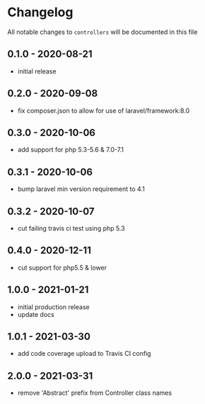 # Changelog

All notable changes to `controllers` will be documented in this file

## 0.1.0 - 2020-08-21
- initial release


## 0.2.0 - 2020-09-08
- fix composer.json to allow for use of laravel/framework:8.0


## 0.3.0 - 2020-10-06
- add support for php 5.3-5.6 & 7.0-7.1


## 0.3.1 - 2020-10-06
- bump laravel min version requirement to 4.1


## 0.3.2 - 2020-10-07
- cut failing travis ci test using php 5.3


## 0.4.0 - 2020-12-11
- cut support for php5.5 & lower


## 1.0.0 - 2021-01-21
- initial production release
- update docs


## 1.0.1 - 2021-03-30
- add code coverage upload to Travis CI config


## 2.0.0 - 2021-03-31
- remove 'Abstract' prefix from Controller class names
